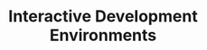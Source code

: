 ---
title: "Interactive Development Environments"
teaching: 15
exercises: 15
questions:
- "TODO"
objectives:
- "TODO"
keypoints:
- "TODO"
---